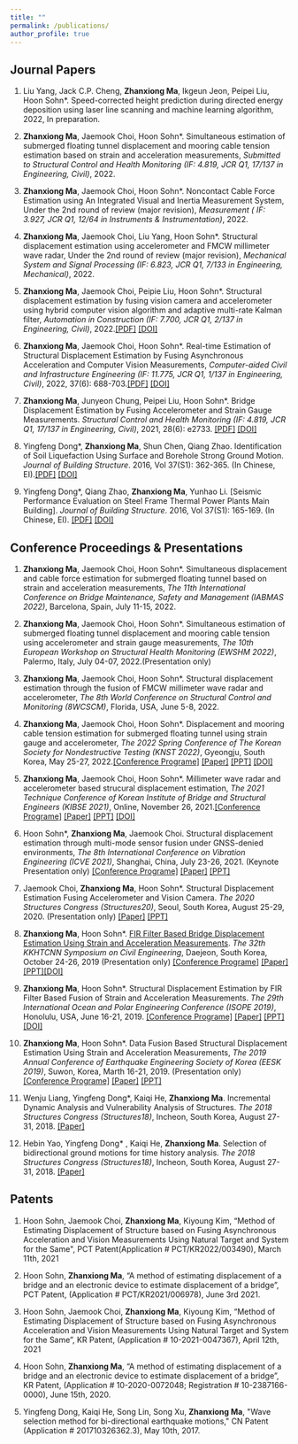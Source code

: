 ```yaml
---
title: ""
permalink: /publications/
author_profile: true
---
```

## Journal Papers


1. Liu Yang, Jack C.P. Cheng, **Zhanxiong Ma**, Ikgeun Jeon, Peipei Liu, Hoon Sohn*. Speed-corrected height prediction during directed energy deposition using laser line scanning and machine learning algorithm, 2022, In preparation.

2. **Zhanxiong Ma**, Jaemook Choi, Hoon Sohn\*. Simultaneous estimation of submerged floating tunnel displacement and mooring cable tension estimation based on strain and acceleration measurements, *Submitted to Structural Control and Health Monitoring (IF: 4.819, JCR Q1, 17/137 in Engineering, Civil)*, 2022. 

3. **Zhanxiong Ma**, Jaemook Choi, Hoon Sohn\*. Noncontact Cable Force Estimation using An Integrated Visual and Inertia Measurement System, Under the 2nd round of review (major revision), *Measurement ( IF: 3.927, JCR Q1, 12/64 in Instruments & Instrumentation)*, 2022.

4.  **Zhanxiong Ma**, Jaemook Choi, Liu Yang, Hoon Sohn\*. Structural displacement estimation using accelerometer and FMCW millimeter wave radar, Under the 2nd round of review (major revision), *Mechanical System and Signal Processing (IF: 6.823, JCR Q1, 7/133 in Engineering, Mechanical)*, 2022.

5.  **Zhanxiong Ma**, Jaemook Choi, Peipie Liu, Hoon Sohn\*. Structural displacement estimation by fusing vision camera and accelerometer using hybrid computer vision algorithm and adaptive multi-rate Kalman filter, *Automation in Construction (IF: 7.700, JCR Q1, 2/137 in Engineering, Civil)*, 2022.[[PDF]](https://mazhanxiong.github.io/files/AiC_104338.pdf) [[DOI]](https://doi.org/10.1016/j.autcon.2022.104338)

2.  **Zhanxiong Ma**, Jaemook Choi, Hoon Sohn\*. Real-time Estimation of Structural Displacement Estimation by Fusing Asynchronous Acceleration and Computer Vision Measurements, *Computer-aided Civil and Infrastructure Engineering (IF: 11.775, JCR Q1, 1/137 in Engineering, Civil)*, 2022, 37(6): 688-703.[[PDF]](https://mazhanxiong.github.io/files/mice_12767.pdf) [[DOI]](https://doi.org/10.1111/mice.12767)

3.	**Zhanxiong Ma**, Junyeon Chung, Peipei Liu, Hoon Sohn\*. Bridge Displacement Estimation by Fusing Accelerometer and Strain Gauge Measurements. *Structural Control and Health Monitoring (IF: 4.819, JCR Q1, 17/137 in Engineering, Civil)*, 2021, 28(6): e2733. [[PDF]](https://mazhanxiong.github.io/files/stc_2733.pdf) [[DOI]](https://doi.org/10.1002/stc.2733)

4.	Yingfeng Dong\*, **Zhanxiong Ma**, Shun Chen, Qiang Zhao. Identification of Soil Liquefaction Using Surface and Borehole Strong Ground Motion. *Journal of Building Structure*. 2016, Vol 37(S1): 362-365. (In Chinese, EI).[[PDF]](https://mazhanxiong.github.io/files/JBS_14006.pdf) [[DOI]](https://doi.org/10.14006/j.jzjgxb.2016.S1.051)


5.	Yingfeng Dong\*, Qiang Zhao, **Zhanxiong Ma**, Yunhao Li. [Seismic Performance Evaluation on Steel Frame Thermal Power Plants Main Building]. *Journal of Building Structure*. 2016, Vol 37(S1): 165-169. (In Chinese, EI). [[PDF]](https://mazhanxiong.github.io/files/JBS_051.pdf) [[DOI]](https://doi.org/10.14006/j.jzjgxb.2016.S1.024)

## Conference Proceedings & Presentations

1. **Zhanxiong Ma**, Jaemook Choi, Hoon Sohn\*. Simultaneous displacement and cable force estimation for submerged floating tunnel based on strain and acceleration measurements, *The 11th International Conference on Bridge Maintenance, Safety and Management (IABMAS 2022)*, Barcelona, Spain, July 11-15, 2022.

1. **Zhanxiong Ma**, Jaemook Choi, Hoon Sohn\*. Simultaneous estimation of submerged floating tunnel displacement and mooring cable tension using accelerometer and strain gauge measurements, *The 10th European Workshop on Structural Health Monitoring (EWSHM 2022)*, Palermo, Italy, July 04-07, 2022.(Presentation only)

2. **Zhanxiong Ma**, Jaemook Choi, Hoon Sohn\*. Structural displacement estimation through the fusion of FMCW millimeter wave radar and accelerometer, *The 8th World Conference on Structural Control and Monitoring (8WCSCM)*, Florida, USA, June 5-8, 2022.

1. **Zhanxiong Ma**, Jaemook Choi, Hoon Sohn\*. Displacement and mooring cable tension estimation for submerged floating tunnel using strain gauge and accelerometer, *The 2022 Spring Conference of The Korean Society for Nondestructive Testing (KNST 2022)*, Gyeongju, South Korea, May 25-27, 2022.[[Conference Programe]]() [[Paper]]() [[PPT]]() [[DOI]]()

3. **Zhanxiong Ma**, Jaemook Choi, Hoon Sohn\*. Millimeter wave radar and accelerometer based strucural displacement estimation, *The 2021 Technique Conference of Korean Institute of Bridge and Structural Engineers (KIBSE 2021)*, Online, November 26, 2021.[[Conference Programe]]() [[Paper]]() [[PPT]]() [[DOI]]()

3. Hoon Sohn\*, **Zhanxiong Ma**, Jaemook Choi. Structural displacement estimation through multi-mode sensor fusion under GNSS-denied environments, *The 8th International Conference on Vibration Engineering (ICVE 2021)*, Shanghai, China, July 23-26, 2021. (Keynote Presentation only) [[Conference Programe]]() [[Paper]]() [[PPT]]()

5. Jaemook Choi, **Zhanxiong Ma**, Hoon Sohn\*. Structural Displacement Estimation Fusing Accelerometer and Vision Camera. *The 2020 Structures Congress (Structures20)*, Seoul, South Korea, August 25-29, 2020. (Presentation only) [[Paper]](http://www.i-asem.org/publication_conf/structures20/6.SM/2.SM582/SM2582_6597A.pdf) [[PPT]]()

7. **Zhanxiong Ma**, Hoon Sohn\*. [FIR Filter Based Bridge Displacement Estimation Using Strain and Acceleration Measurements](https://koasas.kaist.ac.kr/handle/10203/270122). *The 32th KKHTCNN Symposium on Civil Engineering*, Daejeon, South Korea, October 24-26, 2019 (Presentation only) [[Conference Programe]]() [[Paper]]() [[PPT]]()[[DOI]](https://koasas.kaist.ac.kr/handle/10203/270122)

9. **Zhanxiong Ma**, Hoon Sohn\*. Structural Displacement Estimation by FIR Filter Based Fusion of Strain and Acceleration Measurements. *The 29th International Ocean and Polar Engineering Conference (ISOPE 2019)*, Honolulu, USA, June 16-21, 2019. [[Conference Programe]]() [[Paper]]() [[PPT]]() [[DOI]](https://onepetro.org/ISOPEIOPEC/proceedings-abstract/ISOPE19/All-ISOPE19/ISOPE-I-19-637/21666)

11. **Zhanxiong Ma**, Hoon Sohn\*. Data Fusion Based Structural Displacement Estimation Using Strain and Acceleration Measurements, *The 2019 Annual Conference of Earthquake Engineering Society of Korea (EESK 2019)*, Suwon, Korea, Marth 16-21, 2019. (Presentation only) [[Conference Programe]](https://mazhanxiong.github.io/files/Conference%20Program.pdf) [[Paper]]() [[PPT]]()

13. Wenju Liang, Yingfeng Dong\*, Kaiqi He, **Zhanxiong Ma**. Incremental Dynamic Analysis and Vulnerability Analysis of Structures. *The 2018 Structures Congress (Structures18)*, Incheon, South Korea, August 27-31, 2018. [[Paper]](http://www.i-asem.org/publication_conf/structures18/8.ASMM18/YP.63.SM1559_5252F6.pdf)

15. Hebin Yao, Yingfeng Dong\* , Kaiqi He, **Zhanxiong Ma**. Selection of bidirectional ground motions for time history analysis. *The 2018 Structures Congress (Structures18)*, Incheon, South Korea, August 27-31, 2018. [[Paper]](http://www.i-asem.org/publication_conf/structures18/8.ASMM18/YP.62.SM1558_5248F6.pdf)

## Patents

1. Hoon Sohn, Jaemook Choi, **Zhanxiong Ma**, Kiyoung Kim, “Method of Estimating Displacement of Structure based on Fusing Asynchronous Acceleration and Vision Measurements Using Natural Target and System for the Same", PCT Patent(Application # PCT/KR2022/003490), March 11th, 2021

2. Hoon Sohn, **Zhanxiong Ma**, “A method of estimating displacement of a bridge and an electronic device to estimate displacement of a bridge”, PCT Patent, (Application # PCT/KR2021/006978), June 3rd 2021.

3. Hoon Sohn, Jaemook Choi, **Zhanxiong Ma**, Kiyoung Kim, “Method of Estimating Displacement of Structure based on Fusing Asynchronous Acceleration and Vision Measurements Using Natural Target and System for the Same”, KR Patent, (Application # 10-2021-0047367), April 12th, 2021

4. Hoon Sohn, **Zhanxiong Ma**, “A method of estimating displacement of a bridge and an electronic device to estimate displacement of a bridge”, KR Patent, (Application # 10-2020-0072048; Registration # 10-2387166-0000), June 15th, 2020.

5. Yingfeng Dong, Kaiqi He, Song Lin, Song Xu, **Zhanxiong Ma**, "Wave selection method for bi-directional earthquake motions," CN Patent (Application # 201710326362.3), May 10th, 2017.



